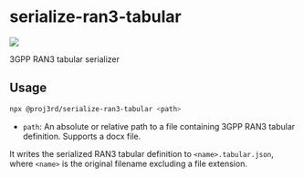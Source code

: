 # serialize-ran3-tabular

![](https://img.shields.io/badge/support-DOCX-blue)

3GPP RAN3 tabular serializer

## Usage

```sh
npx @proj3rd/serialize-ran3-tabular <path>
```

- `path`: An absolute or relative path to a file containing 3GPP RAN3 tabular definition.
  Supports a docx file.

It writes the serialized RAN3 tabular definition to `<name>.tabular.json`,
where `<name>` is the original filename excluding a file extension.
